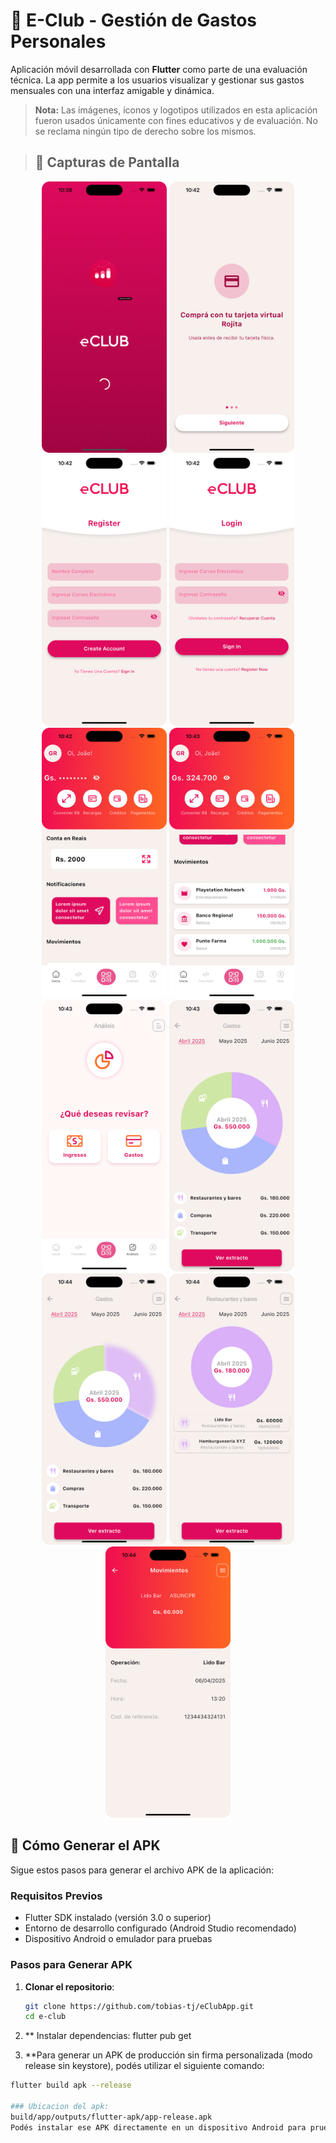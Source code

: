 # 📱 E-Club - Gestión de Gastos Personales

Aplicación móvil desarrollada con **Flutter** como parte de una evaluación técnica. La app permite a los usuarios visualizar y gestionar sus gastos mensuales con una interfaz amigable y dinámica.

> **Nota:** Las imágenes, íconos y logotipos utilizados en esta aplicación fueron usados únicamente con fines educativos y de evaluación. No se reclama ningún tipo de derecho sobre los mismos.


> ## 📱 Capturas de Pantalla

<div align="center">
  <img src="assets/screens/screen1.png" width="200" alt="Pantalla 1"/>
  <img src="assets/screens/screen2.png" width="200" alt="Pantalla 2"/>
  <img src="assets/screens/screen3.png" width="200" alt="Pantalla 3"/>
  <img src="assets/screens/screen4.png" width="200" alt="Pantalla 4"/>
  <br>
  <img src="assets/screens/screen5.png" width="200" alt="Pantalla 5"/>
  <img src="assets/screens/screen6.png" width="200" alt="Pantalla 6"/>
  <img src="assets/screens/screen7.png" width="200" alt="Pantalla 7"/>
  <img src="assets/screens/screen8.png" width="200" alt="Pantalla 8"/>
  <br>
  <img src="assets/screens/screen9.png" width="200" alt="Pantalla 9"/>
  <img src="assets/screens/screen10.png" width="200" alt="Pantalla 10"/>
  <img src="assets/screens/screen11.png" width="200" alt="Pantalla 11"/>
</div>

## 🚀 Cómo Generar el APK

Sigue estos pasos para generar el archivo APK de la aplicación:

### Requisitos Previos
- Flutter SDK instalado (versión 3.0 o superior)
- Entorno de desarrollo configurado (Android Studio recomendado)
- Dispositivo Android o emulador para pruebas

### Pasos para Generar APK

1. **Clonar el repositorio**:
   ```bash
   git clone https://github.com/tobias-tj/eClubApp.git
   cd e-club

2. ** Instalar dependencias:
   flutter pub get

4. **Para generar un APK de producción sin firma personalizada (modo release sin keystore), podés utilizar el siguiente comando:
  ```bash
  flutter build apk --release

### Ubicacion del apk:
build/app/outputs/flutter-apk/app-release.apk
Podés instalar ese APK directamente en un dispositivo Android para pruebas.
